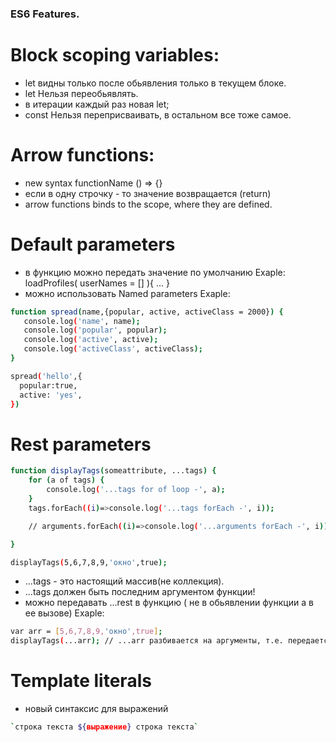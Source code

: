 
### ES6 Features.

# Block scoping variables:

  - let видны только после обьявления только в текущем блоке.
  - let Нельзя переобьявлять.
  - в итерации каждый раз новая let;
  - const Нельзя переприсваивать, в остальном все тоже самое.

# Arrow functions:

  -  new syntax  functionName () => {}
  -  если в одну строчку - то значение возвращается (return)
  -  arrow functions binds to the scope, where they are defined.

# Default parameters

  -  в функцию можно передать значение по умолчанию  Exaple: loadProfiles( userNames = [] ){ ... }
  -  можно использовать Named parameters Exaple:

```sh
function spread(name,{popular, active, activeClass = 2000}) {
   console.log('name', name);
   console.log('popular', popular);
   console.log('active', active);
   console.log('activeClass', activeClass);
}

spread('hello',{
  popular:true,
  active: 'yes',
})
```

# Rest parameters

```sh
function displayTags(someattribute, ...tags) {
	for (a of tags) {
		console.log('...tags for of loop -', a);
	}
	tags.forEach((i)=>console.log('...tags forEach -', i));

	// arguments.forEach((i)=>console.log('...arguments forEach -', i)); // error т.к. коллекция

}

displayTags(5,6,7,8,9,'окно',true);
```

  -  ...tags - это настоящий массив(не коллекция).
  -  ...tags должен быть последним аргументом функции!
  -  можно передавать ...rest в функцию ( не в обьявлении функции а в ее вызове) Exaple:
```sh
var arr = [5,6,7,8,9,'окно',true];
displayTags(...arr); // ...arr разбивается на аргументы, т.е. передается НЕ массивом
```

# Template literals

  -  новый синтаксис для выражений 
  ```sh
  `строка текста ${выражение} строка текста`
  ```
